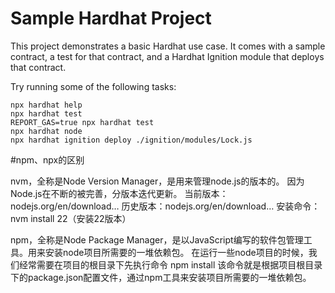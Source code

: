 # Sample Hardhat Project

This project demonstrates a basic Hardhat use case. It comes with a sample contract, a test for that contract, and a Hardhat Ignition module that deploys that contract.

Try running some of the following tasks:

```shell
npx hardhat help
npx hardhat test
REPORT_GAS=true npx hardhat test
npx hardhat node
npx hardhat ignition deploy ./ignition/modules/Lock.js
```

#npm、npx的区别

nvm，全称是Node Version Manager，是用来管理node.js的版本的。
因为Node.js在不断的被完善，分版本迭代更新。
当前版本：nodejs.org/en/download…
历史版本：nodejs.org/en/download…
安装命令：nvm install 22（安装22版本）

npm，全称是Node Package Manager，是以JavaScript编写的软件包管理工具。用来安装node项目所需要的一堆依赖包。
在运行一些node项目的时候，我们经常需要在项目的根目录下先执行命令
npm install
该命令就是根据项目根目录下的package.json配置文件，通过npm工具来安装项目所需要的一堆依赖包。

